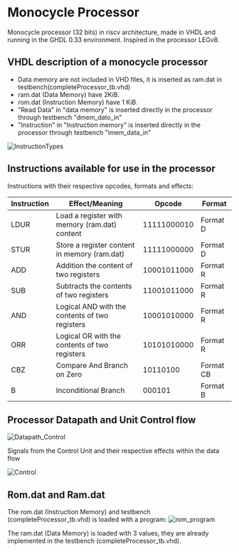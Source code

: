 # Monocycle Processor
Monocycle processor (32 bits) in riscv architecture, made in VHDL and running in the GHDL 0.33 environment. Inspired in the processor LEGv8. 
## VHDL description of a monocycle processor

  - Data memory are not included in VHD files, it is inserted as ram.dat in testbench(completeProcessor_tb.vhd)
  - ram.dat (Data Memory) have 2KiB.
  - rom.dat (Instruction Memory) have 1 KiB.
  - "Read Data" in "data memory" is inserted directly in the processor through testbench "dmem_dato_in"
  - "Instruction" in "Instruction memory" is inserted directly in the processor through testbench "imem_data_in"

![InstructionTypes](https://user-images.githubusercontent.com/59322464/167226749-3e98f9ac-0cbc-418a-9572-9d75318cf995.png)

## Instructions available for use in the processor

Instructions with their respective opcodes, formats and effects:

| Instruction  | Effect/Meaning | Opcode | Format |
| ------------- | ------------- | ------------- | ------------- |
| LDUR  | Load a register with memory (ram.dat) content  | 11111000010 | Format D |
| STUR  | Store a register content in memory (ram.dat)  |11111000000|Format D|
| ADD  | Addition the content of two registers  | 10001011000 |Format R|
| SUB  | Subtracts the contents of two registers  | 11001011000 |Format R|
| AND  | Logical AND with the contents of two registers   | 10001010000 |Format R|
| ORR  | Logical OR  with the contents of two registers |10101010000|Format R|
| CBZ  | Compare And Branch on Zero  | 10110100 |Format CB|
| B  | Inconditional Branch |    000101 |Format B|

## Processor Datapath and Unit Control flow 

![Datapath_Control](https://github.com/GustavsC/Monocycle-processor/assets/59322464/4f7b190b-998e-4d0a-b11b-35cc7ad06830)

Signals from the Control Unit and their respective effects within the data flow

![Control](https://github.com/GustavsC/Monocycle-processor/assets/59322464/38a59975-ffa9-46ef-9810-cd3fa4be8080)

## Rom.dat and Ram.dat
The rom.dat (Instruction Memory) and testbench (completeProcessor_tb.vhd) is loaded with a program:
![rom_program](https://github.com/GustavsC/Monocycle-processor/assets/59322464/460895d4-bbc8-44c0-90e5-31dbee1b907c)

The ram.dat (Data Memory)  is loaded with 3 values, they are already implemented in the testbench (completeProcessor_tb.vhd).
